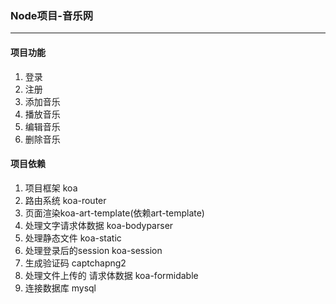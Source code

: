 ### Node项目-音乐网
---


#### 项目功能

1. 登录
2. 注册
3. 添加音乐
4. 播放音乐
5. 编辑音乐
6. 删除音乐



#### 项目依赖

1. 项目框架 koa
2. 路由系统 koa-router
3. 页面渲染koa-art-template(依赖art-template)
4. 处理文字请求体数据  koa-bodyparser
5. 处理静态文件 koa-static
6. 处理登录后的session   koa-session
7. 生成验证码 captchapng2
8. 处理文件上传的 请求体数据  koa-formidable
9. 连接数据库  mysql
